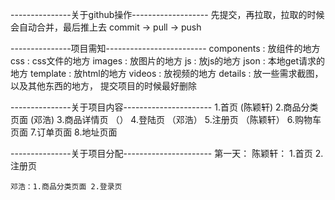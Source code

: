 ---------------关于github操作-------------------
先提交，再拉取，拉取的时候会自动合并，最后推上去
commit -> pull -> push

---------------项目需知-------------------------
components : 放组件的地方
css : css文件的地方
images : 放图片的地方
js : 放js的地方
json : 本地get请求的地方
template : 放html的地方
videos : 放视频的地方
details : 放一些需求截图，以及其他东西的地方，
提交项目的时候最好删除


---------------关于项目内容----------------------
1.首页 (陈颖轩)
2.商品分类页面 (邓浩)
3.商品详情页 （）
4.登陆页 （邓浩）
5.注册页  （陈颖轩）
6.购物车页面
7.订单页面
8.地址页面


---------------关于项目分配----------------------
第一天：
	陈颖轩： 1.首页  2.注册页 

	邓浩：1.商品分类页面 2.登录页
